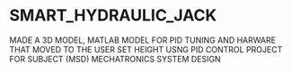 # SMART_HYDRAULIC_JACK
MADE A 3D MODEL, MATLAB MODEL FOR PID TUNING AND HARWARE THAT MOVED TO THE USER SET HEIGHT USNG PID CONTROL PROJECT FOR SUBJECT (MSD) MECHATRONICS SYSTEM DESIGN
